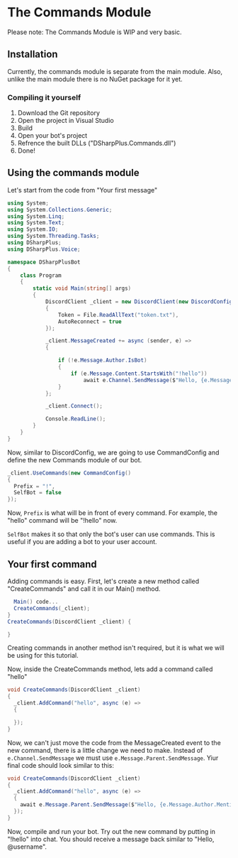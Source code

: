 The Commands Module
===================
Please note: The Commands Module is WIP and very basic.

## Installation
Currently, the commands module is separate from the main module. Also, unlike the main module there is no NuGet package for it yet.

### Compiling it yourself
1. Download the Git repository
2. Open the project in Visual Studio
3. Build
4. Open your bot's project
5. Refrence the built DLLs ("DSharpPlus.Commands.dll")
6. Done!

## Using the commands module
Let's start from the code from "Your first message"
```cs
using System;
using System.Collections.Generic;
using System.Linq;
using System.Text;
using System.IO;
using System.Threading.Tasks;
using DSharpPlus;
using DSharpPlus.Voice;

namespace DSharpPlusBot
{
    class Program
    {
        static void Main(string[] args)
        {
            DiscordClient _client = new DiscordClient(new DiscordConfig()
            {
                Token = File.ReadAllText("token.txt"),
                AutoReconnect = true
            });

            _client.MessageCreated += async (sender, e) =>
            {

                if (!e.Message.Author.IsBot)
                {
                    if (e.Message.Content.StartsWith("!hello"))
                        await e.Channel.SendMessage($"Hello, {e.Message.Author.ID}");
                }
            };

            _client.Connect();

            Console.ReadLine();
        }
    }
}
```
Now, similar to DiscordConfig, we are going to use CommandConfig and define the new Commands module of our bot.
```cs
_client.UseCommands(new CommandConfig()
{
  Prefix = "!",
  SelfBot = false
});
```

Now, `Prefix` is what will be in front of every command. For example, the "hello" command will be "!hello" now.

`SelfBot` makes it so that only the bot's user can use commands. This is useful if you are adding a bot to your user account.

## Your first command
Adding commands is easy. First, let's create a new method called "CreateCommands" and call it in our Main() method.
```cs
  Main() code...
  CreateCommands(_client);
}
CreateCommands(DiscordClient _client) {

}
```
Creating commands in another method isn't required, but it is what we will be using for this tutorial.

Now, inside the CreateCommands method, lets add a command called "hello"
```cs
void CreateCommands(DiscordClient _client)
{
  _client.AddCommand("hello", async (e) =>
  {

  });
}
```
Now, we can't just move the code from the MessageCreated event to the new command, there is a little change we need to make. Instead of `e.Channel.SendMessage` we must use `e.Message.Parent.SendMessage`. Yiur final code should look similar to this:
```cs
void CreateCommands(DiscordClient _client)
{
  _client.AddCommand("hello", async (e) =>
  {
    await e.Message.Parent.SendMessage($"Hello, {e.Message.Author.Mention}");
  });
}
```
Now, compile and run your bot. Try out the new command by putting in "!hello" into chat. You should receive a message back similar to "Hello, @username".